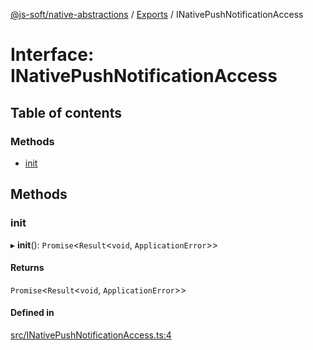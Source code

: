 [@js-soft/native-abstractions](../README.md) / [Exports](../modules.md) / INativePushNotificationAccess

# Interface: INativePushNotificationAccess

## Table of contents

### Methods

- [init](INativePushNotificationAccess.md#init)

## Methods

### init

▸ **init**(): `Promise`<`Result`<`void`, `ApplicationError`\>\>

#### Returns

`Promise`<`Result`<`void`, `ApplicationError`\>\>

#### Defined in

[src/INativePushNotificationAccess.ts:4](https://github.com/js-soft/ts-native-access/blob/20019e8/packages/abstractions/src/INativePushNotificationAccess.ts#L4)
